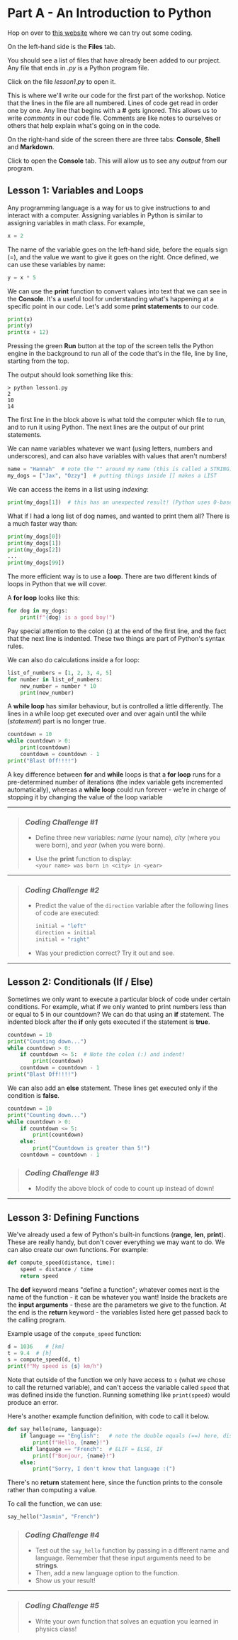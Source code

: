 # Part A - An Introduction to Python

Hop on over to [this website](https://replit.com/@WIEWinnipeg/wie-python-workshop-1?v=1) where we can try out some coding.

On the left-hand side is the **Files** tab. 

You should see a list of files that have already been added to our project.
Any file that ends in *.py* is a Python program file.

Click on the file *lesson1.py* to open it.

This is where we'll write our code for the first part of the workshop. 
Notice that the lines in the file are all numbered. Lines of code get read in order one by one. 
Any line that begins with a **#** gets ignored. This allows us to write *comments* in our code file. 
Comments are like notes to ourselves or others that help explain what's going on in the code.

On the right-hand side of the screen there are three tabs: **Console**, **Shell** and **Markdown**.

Click to open the **Console** tab. This will allow us to see any *output* from our program.


## Lesson 1: Variables and Loops
Any programming language is a way for us to give instructions to and interact with a computer. 
Assigning variables in Python is similar to assigning variables in math class. 
For example,

```python
x = 2
```
The name of the variable goes on the left-hand side, before the equals sign (=), and the value we want to give it 
goes on the right. Once defined, we can use these variables by name:

```python
y = x * 5
```
We can use the **print** function to convert values into text that we can see in the **Console**. 
It's a useful tool for understanding what's happening at a specific point in our code.
Let's add some **print statements** to our code.

```python
print(x)
print(y)
print(x + 12)
```

Pressing the green **Run** button at the top of the screen tells the Python engine in the background to run 
all of the code that's in the file, line by line, starting from the top.

The output should look something like this:
```commandline
> python lesson1.py
2
10
14
```

The first line in the block above is what told the computer which file to run, and to run it using Python.
The next lines are the output of our print statements.

We can name variables whatever we want (using letters, numbers and underscores), 
and can also have variables with values that aren't numbers!
```python
name = "Hannah"  # note the "" around my name (this is called a STRING)
my_dogs = ["Jax", "Ozzy"]  # putting things inside [] makes a LIST
```

We can access the items in a list using *indexing*:
```python
print(my_dogs[1])  # this has an unexpected result! (Python uses 0-based indexing)
```

What if I had a long list of dog names, and wanted to print them all?
There is a much faster way than:
```python
print(my_dogs[0])
print(my_dogs[1])
print(my_dogs[2])
...
print(my_dogs[99])
```
The more efficient way is to use a **loop**. There are two different kinds of loops in Python that we will cover.

A **for loop** looks like this:
```python
for dog in my_dogs:
    print(f"{dog} is a good boy!")
```
Pay special attention to the colon (:) at the end of the first line, and the fact that the next line is indented.
These two things are part of Python's syntax rules. 

We can also do calculations inside a for loop:
```python
list_of_numbers = [1, 2, 3, 4, 5]
for number in list_of_numbers:
    new_number = number * 10
    print(new_number)
```

A **while loop** has similar behaviour, but is controlled a little differently.
The lines in a while loop get executed over and over again until the while (*statement*) part is no longer true.
```python
countdown = 10
while countdown > 0:
    print(countdown)
    countdown = countdown - 1
print("Blast Off!!!!")
```

A key difference between **for** and **while** loops is that a **for loop** runs for a pre-determined number of iterations
(the index variable gets incremented automatically), whereas a **while loop** could run forever -
we're in charge of stopping it by changing the value of the loop variable

___
>### *Coding Challenge #1*
>- Define three new variables: *name* (your name), *city* (where you were born), and *year* (when you were born).
>
>- Use the **print** function to display:                                   
>  `<your name> was born in <city> in <year>`       
___
>### *Coding Challenge #2*
>- Predict the value of the `direction` variable after the following lines of code are executed:
>     ```python
>    initial = "left"
>    direction = initial
>    initial = "right"
>    ```
>- Was your prediction correct? Try it out and see.
___

## Lesson 2: Conditionals (If / Else)

Sometimes we only want to execute a particular block of code under certain conditions.
For example, what if we only wanted to print numbers less than or equal to 5 in our countdown?
We can do that using an **if** statement. 
The indented block after the **if** only gets executed if the statement is **true**.
```python
countdown = 10
print("Counting down...")
while countdown > 0:
    if countdown <= 5:  # Note the colon (:) and indent!
        print(countdown)
    countdown = countdown - 1
print("Blast Off!!!!")
```
We can also add an **else** statement. These lines get executed only if the condition is **false**.

```python
countdown = 10
print("Counting down...")
while countdown > 0:
    if countdown <= 5:
        print(countdown)
    else:
        print("Countdown is greater than 5!")
    countdown = countdown - 1
```


>### *Coding Challenge #3*
>- Modify the above block of code to count up instead of down!
___

## Lesson 3: Defining Functions
We've already used a few of Python's built-in functions (**range**, **len**, **print**).
These are really handy, but don't cover everything we may want to do.
We can also create our own functions. For example:
```python
def compute_speed(distance, time):
    speed = distance / time
    return speed
```

The **def** keyword means "define a function";
whatever comes next is the name of the function - it can be whatever you want!
Inside the brackets are the **input arguments** - these are the parameters we give to the function.
At the end is the **return** keyword - the variables listed here get passed back to the calling program.

Example usage of the `compute_speed` function:
```python
d = 1036    # [km]
t = 9.4  # [h]
s = compute_speed(d, t)
print(f"My speed is {s} km/h")
```

Note that outside of the function we only have access to `s` (what we chose to call the returned variable),
and can't access the variable called `speed` that was defined inside the function. 
Running something like `print(speed)` would produce an error.

Here's another example function definition, with code to call it below.
```python
def say_hello(name, language):
    if language == "English":   # note the double equals (==) here, distinguishing from setting a variable
        print(f"Hello, {name}!")
    elif language == "French":  # ELIF = ELSE, IF
        print(f"Bonjour, {name}!")
    else:
        print("Sorry, I don't know that language :(")
```
There's no **return** statement here, since the function prints to the console rather than computing a value.

To call the function, we can use:
```python
say_hello("Jasmin", "French")
```


>### *Coding Challenge #4*
>- Test out the `say_hello` function by passing in a different name and language. 
> Remember that these input arguments need to be **strings**.
>- Then, add a new language option to the function.
>- Show us your result!
___

>### *Coding Challenge #5*
>- Write your own function that solves an equation you learned in physics class!

